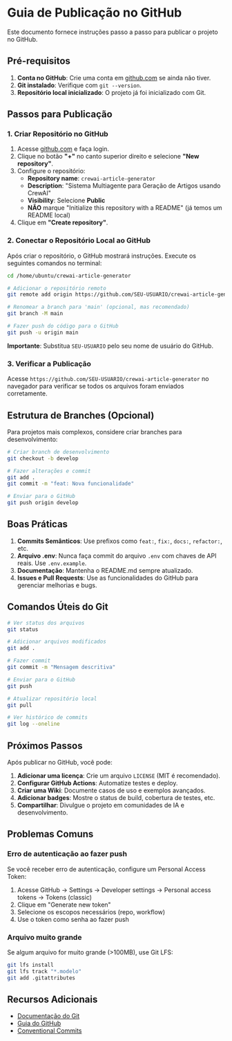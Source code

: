 # Guia de Publicação no GitHub

Este documento fornece instruções passo a passo para publicar o projeto no GitHub.

## Pré-requisitos


1. **Conta no GitHub**: Crie uma conta em [github.com](https://github.com) se ainda não tiver.
2. **Git instalado**: Verifique com `git --version`.
3. **Repositório local inicializado**: O projeto já foi inicializado com Git.

## Passos para Publicação

### 1. Criar Repositório no GitHub


1. Acesse [github.com](https://github.com) e faça login.
2. Clique no botão **"+"** no canto superior direito e selecione **"New repository"**.
3. Configure o repositório:
   * **Repository name**: `crewai-article-generator`
   * **Description**: "Sistema Multiagente para Geração de Artigos usando CrewAI"
   * **Visibility**: Selecione **Public**
   * **NÃO** marque "Initialize this repository with a README" (já temos um README local)
4. Clique em **"Create repository"**.

### 2. Conectar o Repositório Local ao GitHub

Após criar o repositório, o GitHub mostrará instruções. Execute os seguintes comandos no terminal:

```bash
cd /home/ubuntu/crewai-article-generator

# Adicionar o repositório remoto
git remote add origin https://github.com/SEU-USUARIO/crewai-article-generator.git

# Renomear a branch para 'main' (opcional, mas recomendado)
git branch -M main

# Fazer push do código para o GitHub
git push -u origin main
```

**Importante**: Substitua `SEU-USUARIO` pelo seu nome de usuário do GitHub.

### 3. Verificar a Publicação

Acesse `https://github.com/SEU-USUARIO/crewai-article-generator` no navegador para verificar se todos os arquivos foram enviados corretamente.

## Estrutura de Branches (Opcional)

Para projetos mais complexos, considere criar branches para desenvolvimento:

```bash
# Criar branch de desenvolvimento
git checkout -b develop

# Fazer alterações e commit
git add .
git commit -m "feat: Nova funcionalidade"

# Enviar para o GitHub
git push origin develop
```

## Boas Práticas


1. **Commits Semânticos**: Use prefixos como `feat:`, `fix:`, `docs:`, `refactor:`, etc.
2. **Arquivo .env**: Nunca faça commit do arquivo `.env` com chaves de API reais. Use `.env.example`.
3. **Documentação**: Mantenha o README.md sempre atualizado.
4. **Issues e Pull Requests**: Use as funcionalidades do GitHub para gerenciar melhorias e bugs.

## Comandos Úteis do Git

```bash
# Ver status dos arquivos
git status

# Adicionar arquivos modificados
git add .

# Fazer commit
git commit -m "Mensagem descritiva"

# Enviar para o GitHub
git push

# Atualizar repositório local
git pull

# Ver histórico de commits
git log --oneline
```

## Próximos Passos

Após publicar no GitHub, você pode:


1. **Adicionar uma licença**: Crie um arquivo `LICENSE` (MIT é recomendado).
2. **Configurar GitHub Actions**: Automatize testes e deploy.
3. **Criar uma Wiki**: Documente casos de uso e exemplos avançados.
4. **Adicionar badges**: Mostre o status de build, cobertura de testes, etc.
5. **Compartilhar**: Divulgue o projeto em comunidades de IA e desenvolvimento.

## Problemas Comuns

### Erro de autenticação ao fazer push

Se você receber erro de autenticação, configure um Personal Access Token:


1. Acesse GitHub → Settings → Developer settings → Personal access tokens → Tokens (classic)
2. Clique em "Generate new token"
3. Selecione os escopos necessários (repo, workflow)
4. Use o token como senha ao fazer push

### Arquivo muito grande

Se algum arquivo for muito grande (>100MB), use Git LFS:

```bash
git lfs install
git lfs track "*.modelo"
git add .gitattributes
```

## Recursos Adicionais

* [Documentação do Git](https://git-scm.com/doc)
* [Guia do GitHub](https://guides.github.com/)
* [Conventional Commits](https://www.conventionalcommits.org/)


